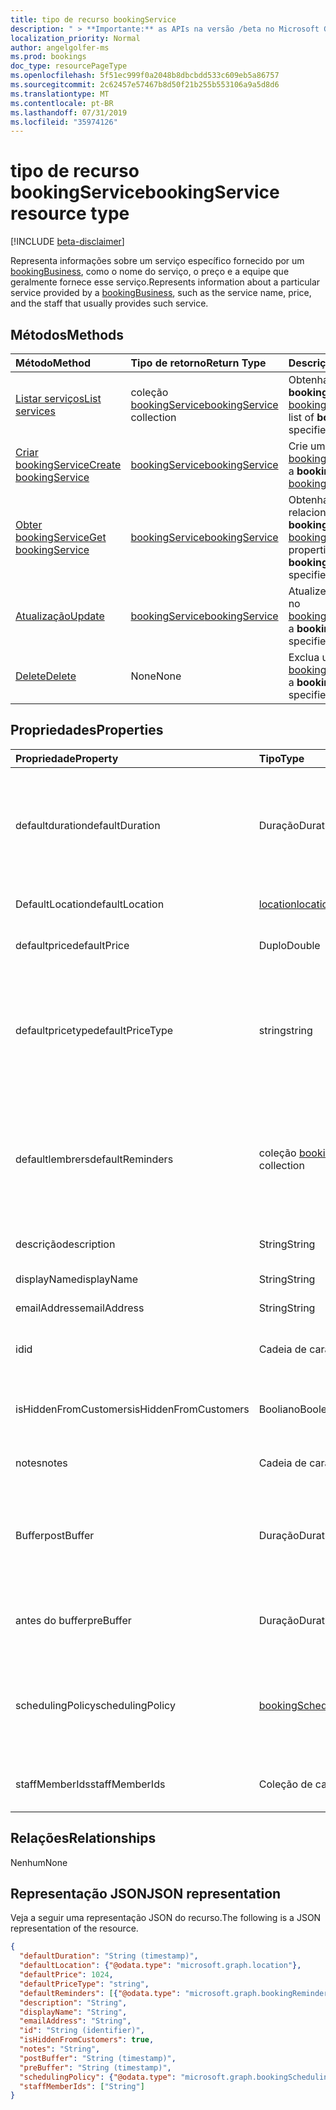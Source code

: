 ```yaml
---
title: tipo de recurso bookingService
description: " > **Importante:** as APIs na versão /beta no Microsoft Graph estão em visualização e sujeitas a alterações. Não há suporte para o uso dessas APIs em aplicativos de produção."
localization_priority: Normal
author: angelgolfer-ms
ms.prod: bookings
doc_type: resourcePageType
ms.openlocfilehash: 5f51ec999f0a2048b8dbcbdd533c609eb5a86757
ms.sourcegitcommit: 2c62457e57467b8d50f21b255b553106a9a5d8d6
ms.translationtype: MT
ms.contentlocale: pt-BR
ms.lasthandoff: 07/31/2019
ms.locfileid: "35974126"
---
```

# <a name="bookingservice-resource-type"></a><span data-ttu-id="dad3f-104">tipo de recurso bookingService</span><span class="sxs-lookup"><span data-stu-id="dad3f-104">bookingService resource type</span></span>

 [!INCLUDE [beta-disclaimer](../../includes/beta-disclaimer.md)]
 
<span data-ttu-id="dad3f-105">Representa informações sobre um serviço específico fornecido por um [bookingBusiness](bookingbusiness.md), como o nome do serviço, o preço e a equipe que geralmente fornece esse serviço.</span><span class="sxs-lookup"><span data-stu-id="dad3f-105">Represents information about a particular service provided by a [bookingBusiness](bookingbusiness.md), such as the service name, price, and the staff that usually provides such service.</span></span>

## <a name="methods"></a><span data-ttu-id="dad3f-106">Métodos</span><span class="sxs-lookup"><span data-stu-id="dad3f-106">Methods</span></span>

| <span data-ttu-id="dad3f-107">Método</span><span class="sxs-lookup"><span data-stu-id="dad3f-107">Method</span></span>           | <span data-ttu-id="dad3f-108">Tipo de retorno</span><span class="sxs-lookup"><span data-stu-id="dad3f-108">Return Type</span></span>    |<span data-ttu-id="dad3f-109">Descrição</span><span class="sxs-lookup"><span data-stu-id="dad3f-109">Description</span></span>|
|:---------------|:--------|:----------|
|[<span data-ttu-id="dad3f-110">Listar serviços</span><span class="sxs-lookup"><span data-stu-id="dad3f-110">List services</span></span>](../api/bookingbusiness-list-services.md) | <span data-ttu-id="dad3f-111">coleção [bookingService](bookingservice.md)</span><span class="sxs-lookup"><span data-stu-id="dad3f-111">[bookingService](bookingservice.md) collection</span></span> | <span data-ttu-id="dad3f-112">Obtenha uma lista de objetos **bookingService** no [bookingbusiness](../resources/bookingbusiness.md)especificado.</span><span class="sxs-lookup"><span data-stu-id="dad3f-112">Get a list of **bookingService** objects in the specified [bookingbusiness](../resources/bookingbusiness.md).</span></span>|
|[<span data-ttu-id="dad3f-113">Criar bookingService</span><span class="sxs-lookup"><span data-stu-id="dad3f-113">Create bookingService</span></span>](../api/bookingbusiness-post-services.md) | [<span data-ttu-id="dad3f-114">bookingService</span><span class="sxs-lookup"><span data-stu-id="dad3f-114">bookingService</span></span>](bookingservice.md) | <span data-ttu-id="dad3f-115">Crie um **bookingService** para o [bookingbusiness](../resources/bookingbusiness.md)especificado.</span><span class="sxs-lookup"><span data-stu-id="dad3f-115">Create a **bookingService** for the specified [bookingbusiness](../resources/bookingbusiness.md).</span></span> |
|[<span data-ttu-id="dad3f-116">Obter bookingService</span><span class="sxs-lookup"><span data-stu-id="dad3f-116">Get bookingService</span></span>](../api/bookingservice-get.md) | [<span data-ttu-id="dad3f-117">bookingService</span><span class="sxs-lookup"><span data-stu-id="dad3f-117">bookingService</span></span>](bookingservice.md) |<span data-ttu-id="dad3f-118">Obtenha as propriedades e os relacionamentos de um objeto **bookingService** no [bookingbusiness](../resources/bookingbusiness.md)especificado.</span><span class="sxs-lookup"><span data-stu-id="dad3f-118">Get the properties and relationships of a **bookingService** object in the specified [bookingbusiness](../resources/bookingbusiness.md).</span></span>|
|[<span data-ttu-id="dad3f-119">Atualização</span><span class="sxs-lookup"><span data-stu-id="dad3f-119">Update</span></span>](../api/bookingservice-update.md) | [<span data-ttu-id="dad3f-120">bookingService</span><span class="sxs-lookup"><span data-stu-id="dad3f-120">bookingService</span></span>](bookingservice.md)    |<span data-ttu-id="dad3f-121">Atualize um objeto **bookingService** no [bookingbusiness](../resources/bookingbusiness.md)especificado.</span><span class="sxs-lookup"><span data-stu-id="dad3f-121">Update a **bookingService** object in the specified [bookingbusiness](../resources/bookingbusiness.md).</span></span> |
|[<span data-ttu-id="dad3f-122">Delete</span><span class="sxs-lookup"><span data-stu-id="dad3f-122">Delete</span></span>](../api/bookingservice-delete.md) | <span data-ttu-id="dad3f-123">None</span><span class="sxs-lookup"><span data-stu-id="dad3f-123">None</span></span> |<span data-ttu-id="dad3f-124">Exclua um objeto **bookingService** no [bookingbusiness](../resources/bookingbusiness.md)especificado.</span><span class="sxs-lookup"><span data-stu-id="dad3f-124">Delete a **bookingService** object in the specified [bookingbusiness](../resources/bookingbusiness.md).</span></span> |

## <a name="properties"></a><span data-ttu-id="dad3f-125">Propriedades</span><span class="sxs-lookup"><span data-stu-id="dad3f-125">Properties</span></span>
| <span data-ttu-id="dad3f-126">Propriedade</span><span class="sxs-lookup"><span data-stu-id="dad3f-126">Property</span></span>     | <span data-ttu-id="dad3f-127">Tipo</span><span class="sxs-lookup"><span data-stu-id="dad3f-127">Type</span></span>   |<span data-ttu-id="dad3f-128">Descrição</span><span class="sxs-lookup"><span data-stu-id="dad3f-128">Description</span></span>|
|:---------------|:--------|:----------|
|<span data-ttu-id="dad3f-129">defaultduration</span><span class="sxs-lookup"><span data-stu-id="dad3f-129">defaultDuration</span></span>|<span data-ttu-id="dad3f-130">Duração</span><span class="sxs-lookup"><span data-stu-id="dad3f-130">Duration</span></span>|<span data-ttu-id="dad3f-131">O comprimento padrão do serviço, representado em números de dias, horas, minutos e segundos.</span><span class="sxs-lookup"><span data-stu-id="dad3f-131">The default length of the service, represented in numbers of days, hours, minutes, and seconds.</span></span> <span data-ttu-id="dad3f-132">Por exemplo, P11D23H59M 59.999999999999 S.</span><span class="sxs-lookup"><span data-stu-id="dad3f-132">For example, P11D23H59M59.999999999999S.</span></span> |
|<span data-ttu-id="dad3f-133">DefaultLocation</span><span class="sxs-lookup"><span data-stu-id="dad3f-133">defaultLocation</span></span>|[<span data-ttu-id="dad3f-134">location</span><span class="sxs-lookup"><span data-stu-id="dad3f-134">location</span></span>](location.md)|<span data-ttu-id="dad3f-135">O local físico padrão para o serviço.</span><span class="sxs-lookup"><span data-stu-id="dad3f-135">The default physical location for the service.</span></span>|
|<span data-ttu-id="dad3f-136">defaultprice</span><span class="sxs-lookup"><span data-stu-id="dad3f-136">defaultPrice</span></span>|<span data-ttu-id="dad3f-137">Duplo</span><span class="sxs-lookup"><span data-stu-id="dad3f-137">Double</span></span>|<span data-ttu-id="dad3f-138">O preço monetário padrão do serviço.</span><span class="sxs-lookup"><span data-stu-id="dad3f-138">The default monetary price for the service.</span></span>|
|<span data-ttu-id="dad3f-139">defaultpricetype</span><span class="sxs-lookup"><span data-stu-id="dad3f-139">defaultPriceType</span></span>|<span data-ttu-id="dad3f-140">string</span><span class="sxs-lookup"><span data-stu-id="dad3f-140">string</span></span>|<span data-ttu-id="dad3f-141">O modo padrão pelo qual o serviço é cobrado.</span><span class="sxs-lookup"><span data-stu-id="dad3f-141">The default way the service is charged.</span></span> <span data-ttu-id="dad3f-142">Os valores possíveis são: `undefined`, `fixedPrice`, `startingAt`, `hourly`, `free`, `priceVaries`, `callUs`, `notSet`.</span><span class="sxs-lookup"><span data-stu-id="dad3f-142">Possible values are: `undefined`, `fixedPrice`, `startingAt`, `hourly`, `free`, `priceVaries`, `callUs`, `notSet`.</span></span>|
|<span data-ttu-id="dad3f-143">defaultlembrers</span><span class="sxs-lookup"><span data-stu-id="dad3f-143">defaultReminders</span></span>|<span data-ttu-id="dad3f-144">coleção [bookingReminder](bookingreminder.md)</span><span class="sxs-lookup"><span data-stu-id="dad3f-144">[bookingReminder](bookingreminder.md) collection</span></span>|<span data-ttu-id="dad3f-145">O conjunto padrão de lembretes para um compromisso desse serviço.</span><span class="sxs-lookup"><span data-stu-id="dad3f-145">The default set of reminders for an appointment of this service.</span></span> <span data-ttu-id="dad3f-146">O valor dessa propriedade está disponível somente ao se ler este **bookingService** por sua ID.</span><span class="sxs-lookup"><span data-stu-id="dad3f-146">The value of this property is available only when reading this **bookingService** by its ID.</span></span>|
|<span data-ttu-id="dad3f-147">descrição</span><span class="sxs-lookup"><span data-stu-id="dad3f-147">description</span></span>|<span data-ttu-id="dad3f-148">String</span><span class="sxs-lookup"><span data-stu-id="dad3f-148">String</span></span>|<span data-ttu-id="dad3f-149">Uma descrição de texto para o serviço.</span><span class="sxs-lookup"><span data-stu-id="dad3f-149">A text description for the service.</span></span>|
|<span data-ttu-id="dad3f-150">displayName</span><span class="sxs-lookup"><span data-stu-id="dad3f-150">displayName</span></span>|<span data-ttu-id="dad3f-151">String</span><span class="sxs-lookup"><span data-stu-id="dad3f-151">String</span></span>|<span data-ttu-id="dad3f-152">Um nome de serviço.</span><span class="sxs-lookup"><span data-stu-id="dad3f-152">A service name.</span></span>|
|<span data-ttu-id="dad3f-153">emailAddress</span><span class="sxs-lookup"><span data-stu-id="dad3f-153">emailAddress</span></span>|<span data-ttu-id="dad3f-154">String</span><span class="sxs-lookup"><span data-stu-id="dad3f-154">String</span></span>|<span data-ttu-id="dad3f-155">Um endereço de email</span><span class="sxs-lookup"><span data-stu-id="dad3f-155">An email address</span></span>|
|<span data-ttu-id="dad3f-156">id</span><span class="sxs-lookup"><span data-stu-id="dad3f-156">id</span></span>|<span data-ttu-id="dad3f-157">Cadeia de caracteres</span><span class="sxs-lookup"><span data-stu-id="dad3f-157">String</span></span>|<span data-ttu-id="dad3f-158">A ID do serviço, em um formato GUID.</span><span class="sxs-lookup"><span data-stu-id="dad3f-158">The ID of that service, in a GUID format.</span></span> <span data-ttu-id="dad3f-159">Somente leitura.</span><span class="sxs-lookup"><span data-stu-id="dad3f-159">Read-only.</span></span>|
|<span data-ttu-id="dad3f-160">isHiddenFromCustomers</span><span class="sxs-lookup"><span data-stu-id="dad3f-160">isHiddenFromCustomers</span></span>|<span data-ttu-id="dad3f-161">Booliano</span><span class="sxs-lookup"><span data-stu-id="dad3f-161">Boolean</span></span>|<span data-ttu-id="dad3f-162">True significa que este serviço não está disponível para os clientes para reserva.</span><span class="sxs-lookup"><span data-stu-id="dad3f-162">True means this service is not available to customers for booking.</span></span>|
|<span data-ttu-id="dad3f-163">notes</span><span class="sxs-lookup"><span data-stu-id="dad3f-163">notes</span></span>|<span data-ttu-id="dad3f-164">Cadeia de caracteres</span><span class="sxs-lookup"><span data-stu-id="dad3f-164">String</span></span>|<span data-ttu-id="dad3f-165">Informações adicionais sobre este serviço.</span><span class="sxs-lookup"><span data-stu-id="dad3f-165">Additional information about this service.</span></span>|
|<span data-ttu-id="dad3f-166">Buffer</span><span class="sxs-lookup"><span data-stu-id="dad3f-166">postBuffer</span></span>|<span data-ttu-id="dad3f-167">Duração</span><span class="sxs-lookup"><span data-stu-id="dad3f-167">Duration</span></span>|<span data-ttu-id="dad3f-168">O tempo para o buffer após o término de um compromisso desse serviço e antes do próximo compromisso do cliente pode ser registrado.</span><span class="sxs-lookup"><span data-stu-id="dad3f-168">The time to buffer after an appointment for this service ends, and before the next customer appointment can be booked.</span></span>|
|<span data-ttu-id="dad3f-169">antes do buffer</span><span class="sxs-lookup"><span data-stu-id="dad3f-169">preBuffer</span></span>|<span data-ttu-id="dad3f-170">Duração</span><span class="sxs-lookup"><span data-stu-id="dad3f-170">Duration</span></span>|<span data-ttu-id="dad3f-171">O tempo para o buffer antes que um compromisso para este serviço possa ser iniciado.</span><span class="sxs-lookup"><span data-stu-id="dad3f-171">The time to buffer before an appointment for this service can start.</span></span>|
|<span data-ttu-id="dad3f-172">schedulingPolicy</span><span class="sxs-lookup"><span data-stu-id="dad3f-172">schedulingPolicy</span></span>|[<span data-ttu-id="dad3f-173">bookingSchedulingPolicy</span><span class="sxs-lookup"><span data-stu-id="dad3f-173">bookingSchedulingPolicy</span></span>](bookingschedulingpolicy.md)|<span data-ttu-id="dad3f-174">O conjunto de políticas que determinam como os compromissos desse tipo de serviço devem ser criados e gerenciados.</span><span class="sxs-lookup"><span data-stu-id="dad3f-174">The set of policies that determine how appointments for this type of service should be created and managed.</span></span>|
|<span data-ttu-id="dad3f-175">staffMemberIds</span><span class="sxs-lookup"><span data-stu-id="dad3f-175">staffMemberIds</span></span>|<span data-ttu-id="dad3f-176">Coleção de cadeias de caracteres</span><span class="sxs-lookup"><span data-stu-id="dad3f-176">String collection</span></span>|<span data-ttu-id="dad3f-177">Representa os [membros da equipe](bookingstaffmember.md) que fornecem esse serviço.</span><span class="sxs-lookup"><span data-stu-id="dad3f-177">Represents those [staff members](bookingstaffmember.md) who provide this service.</span></span> |

## <a name="relationships"></a><span data-ttu-id="dad3f-178">Relações</span><span class="sxs-lookup"><span data-stu-id="dad3f-178">Relationships</span></span>
<span data-ttu-id="dad3f-179">Nenhum</span><span class="sxs-lookup"><span data-stu-id="dad3f-179">None</span></span>


## <a name="json-representation"></a><span data-ttu-id="dad3f-180">Representação JSON</span><span class="sxs-lookup"><span data-stu-id="dad3f-180">JSON representation</span></span>

<span data-ttu-id="dad3f-181">Veja a seguir uma representação JSON do recurso.</span><span class="sxs-lookup"><span data-stu-id="dad3f-181">The following is a JSON representation of the resource.</span></span>

<!-- {
  "blockType": "resource",
  "optionalProperties": [

  ],
  "@odata.type": "microsoft.graph.bookingService"
}-->

```json
{
  "defaultDuration": "String (timestamp)",
  "defaultLocation": {"@odata.type": "microsoft.graph.location"},
  "defaultPrice": 1024,
  "defaultPriceType": "string",
  "defaultReminders": [{"@odata.type": "microsoft.graph.bookingReminder"}],
  "description": "String",
  "displayName": "String",
  "emailAddress": "String",
  "id": "String (identifier)",
  "isHiddenFromCustomers": true,
  "notes": "String",
  "postBuffer": "String (timestamp)",
  "preBuffer": "String (timestamp)",
  "schedulingPolicy": {"@odata.type": "microsoft.graph.bookingSchedulingPolicy"},
  "staffMemberIds": ["String"]
}

```

<!-- uuid: 8fcb5dbc-d5aa-4681-8e31-b001d5168d79
2015-10-25 14:57:30 UTC -->
<!--
{
  "type": "#page.annotation",
  "description": "bookingService resource",
  "keywords": "",
  "section": "documentation",
  "tocPath": "",
  "suppressions": []
}
-->
